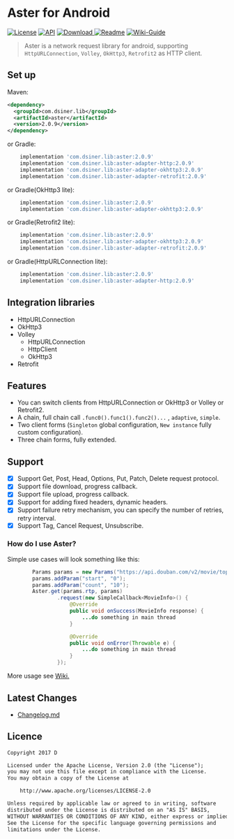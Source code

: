 # Aster for Android

[![License](https://img.shields.io/badge/license-Apache%202-green.svg)](https://www.apache.org/licenses/LICENSE-2.0)
[![API](https://img.shields.io/badge/API-9%2B-green.svg?style=flat)](https://android-arsenal.com/api?level=9)
[![Download](https://api.bintray.com/packages/dsiner/maven/aster/images/download.svg) ](https://bintray.com/dsiner/maven/aster/_latestVersion)
[![Readme](https://img.shields.io/badge/README-%E4%B8%AD%E6%96%87-brightgreen.svg)](https://github.com/Dsiner/Aster/blob/master/README-zh.md)
[![Wiki-Guide](https://img.shields.io/badge/Wiki-Guide-brightgreen.svg)](https://github.com/Dsiner/Aster/wiki)

> Aster is a network request library for android, supporting `HttpURLConnection`, `Volley`, `OkHttp3`, `Retrofit2` as HTTP client.

## Set up
Maven:
```xml
<dependency>
  <groupId>com.dsiner.lib</groupId>
  <artifactId>aster</artifactId>
  <version>2.0.9</version>
</dependency>
```
or Gradle:
```groovy
    implementation 'com.dsiner.lib:aster:2.0.9'
    implementation 'com.dsiner.lib:aster-adapter-http:2.0.9'
    implementation 'com.dsiner.lib:aster-adapter-okhttp3:2.0.9'
    implementation 'com.dsiner.lib:aster-adapter-retrofit:2.0.9'
```
or Gradle(OkHttp3 lite):
```groovy
    implementation 'com.dsiner.lib:aster:2.0.9'
    implementation 'com.dsiner.lib:aster-adapter-okhttp3:2.0.9'
```
or Gradle(Retrofit2 lite):
```groovy
    implementation 'com.dsiner.lib:aster:2.0.9'
    implementation 'com.dsiner.lib:aster-adapter-okhttp3:2.0.9'
    implementation 'com.dsiner.lib:aster-adapter-retrofit:2.0.9'
```
or Gradle(HttpURLConnection lite):
```groovy
    implementation 'com.dsiner.lib:aster:2.0.9'
    implementation 'com.dsiner.lib:aster-adapter-http:2.0.9'
```

## Integration libraries
* HttpURLConnection
* OkHttp3
* Volley
    * HttpURLConnection
    * HttpClient
    * OkHttp3
* Retrofit

## Features
- You can switch clients from HttpURLConnection or OkHttp3 or Volley or Retrofit2.
- A chain, full chain call `.func0().func1().func2()...` , `adaptive`, `simple`.
- Two client forms (`Singleton` global configuration, `New instance` fully custom configuration).
- Three chain forms, fully extended.

## Support
- [x] Support Get, Post, Head, Options, Put, Patch, Delete request protocol.
- [x] Support file download, progress callback.
- [x] Support file upload, progress callback.
- [x] Support for adding fixed headers, dynamic headers.
- [x] Support failure retry mechanism, you can specify the number of retries, retry interval.
- [x] Support Tag, Cancel Request, Unsubscribe.

### How do I use Aster?

Simple use cases will look something like this:
```java
        Params params = new Params("https://api.douban.com/v2/movie/top250");
        params.addParam("start", "0");
        params.addParam("count", "10");
        Aster.get(params.rtp, params)
                .request(new SimpleCallback<MovieInfo>() {
                    @Override
                    public void onSuccess(MovieInfo response) {
                        ...do something in main thread
                    }

                    @Override
                    public void onError(Throwable e) {
                        ...do something in main thread
                    }
                });
```

More usage see [Wiki.](https://github.com/Dsiner/Aster/wiki)

## Latest Changes
- [Changelog.md](CHANGELOG.md)

## Licence

```txt
Copyright 2017 D

Licensed under the Apache License, Version 2.0 (the "License");
you may not use this file except in compliance with the License.
You may obtain a copy of the License at

    http://www.apache.org/licenses/LICENSE-2.0

Unless required by applicable law or agreed to in writing, software
distributed under the License is distributed on an "AS IS" BASIS,
WITHOUT WARRANTIES OR CONDITIONS OF ANY KIND, either express or implied.
See the License for the specific language governing permissions and
limitations under the License.
```
